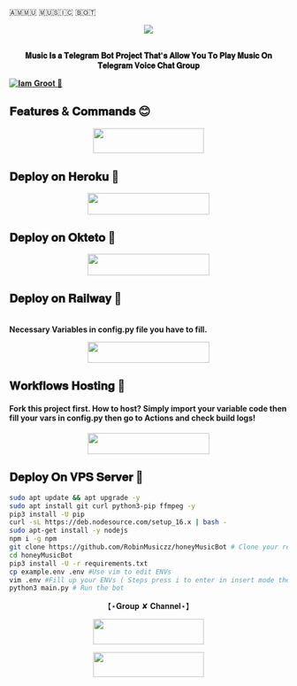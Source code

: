 🇦‌🇲‌🇲‌🇺‌ 🇲‌🇺‌🇸‌🇮‌🇨‌ 🇧‌🇴‌🇹‌

<p align="center"><a href="https://t.me/rjbr0"><img src="https://telegra.ph//file/dbb9fe2d8746340eec9b1.jpg"></a></p>
<p align="center">
    <br><b> 𝐌𝐮𝐬𝐢𝐜 𝐈𝐬 𝐚 𝐓𝐞𝐥𝐞𝐠𝐫𝐚𝐦 𝐁𝐨𝐭 𝐏𝐫𝐨𝐣𝐞𝐜𝐭 𝐓𝐡𝐚𝐭'𝐬 𝐀𝐥𝐥𝐨𝐰 𝐘𝐨𝐮 𝐓𝐨 𝐏𝐥𝐚𝐲 𝐌𝐮𝐬𝐢𝐜 𝐎𝐧 𝐓𝐞𝐥𝐞𝐠𝐫𝐚𝐦 𝐕𝐨𝐢𝐜𝐞 𝐂𝐡𝐚𝐭 𝐆𝐫𝐨𝐮𝐩</b><br>


[![𝐈𝐚𝐦 𝐆𝐫𝐨𝐨𝐭 🌱](https://telegra.ph//file/a8da659b4ace64c06edd0.jpg)](https://t.me/MyNameIsGroot)

## 𝐅𝐞𝐚𝐭𝐮𝐫𝐞𝐬 & 𝐂𝐨𝐦𝐦𝐚𝐧𝐝𝐬 😊

<p align="center"><a href="https://iv.iamidiotareyoutoo.com/1016b36829514d0ba3f7a1a7d4c23ec1_vTelegraphBot"> <img src="https://img.shields.io/badge/𝐁𝐨𝐭 𝐂𝐨𝐦𝐦𝐚𝐧𝐝𝐬-black?&style=for-the-badge&=telegram" width="200" height="45.45"></a></p>



## 𝐃𝐞𝐩𝐥𝐨𝐲 𝐨𝐧 𝐇𝐞𝐫𝐨𝐤𝐮 🤫

<p align="center"><a href="https://dashboard.heroku.com/new?template=https://github.com/RobinMusiczz/honeyMusicBot"> <img src="https://img.shields.io/badge/Deploy%20On%20Heroku-black?style=for-the-badge&=heroku" width="220" height="38.45"/></a></p>

## 𝐃𝐞𝐩𝐥𝐨𝐲 𝐨𝐧 𝐎𝐤𝐭𝐞𝐭𝐨 🤭

<p align="center"><a href="https://cloud.okteto.com/new?template=https://github.com/RobinMusiczz/honeyMusicBot"> <img src="https://img.shields.io/badge/Deploy%20On%20Okteto-black?style=for-the-badge&=Okteto" width="220" height="38.45"/></a></p>

## 𝐃𝐞𝐩𝐥𝐨𝐲 𝐨𝐧 𝐑𝐚𝐢𝐥𝐰𝐚𝐲 🤨
<br><b> Necessary Variables in config.py file you have to fill. </b><br>

<p align="center"><a href="https://railway.app/new/new?template=https://github.com/RobinMusiczz/honeyMusicBot-Deploy&envs=SESSION_NAME,BOT_TOKEN,BOT_NAME,BOT_USERNAME,API_ID,API_HASH,SUDO_USERS,DURATION_LIMIT"> <img src="https://img.shields.io/badge/Deploy%20on%20Railway-black?style=for-the-badge&=railway" width="220" height="38.45"/></a></p>

## 𝐖𝐨𝐫𝐤𝐟𝐥𝐨𝐰𝐬 𝐇𝐨𝐬𝐭𝐢𝐧𝐠 🤗

<h4>Fork this project first. How to host? Simply import your variable code then fill your vars in config.py then go to Actions and check build logs!</h4>
<p align="center"><a href="https://github.com/RobinMusiczz/honeyMusicBot/fork"><img src="https://img.shields.io/badge/Workflow%20Deploy-black?style=for-the-badge&logo=github" width="220" height="38.45"/></a></p>

## 𝐃𝐞𝐩𝐥𝐨𝐲 𝐎𝐧 𝐕𝐏𝐒 𝐒𝐞𝐫𝐯𝐞𝐫 👻

```sh
sudo apt update && apt upgrade -y
sudo apt install git curl python3-pip ffmpeg -y
pip3 install -U pip
curl -sL https://deb.nodesource.com/setup_16.x | bash -
sudo apt-get install -y nodejs
npm i -g npm
git clone https://github.com/RobinMusiczz/honeyMusicBot # Clone your repo.
cd honeyMusicBot
pip3 install -U -r requirements.txt
cp example.env .env #Use vim to edit ENVs
vim .env #Fill up your ENVs ( Steps press i to enter in insert mode then edit the file. Press Esc to exit the editing mode then type :wq! and press Enter key to save the file.)
python3 main.py # Run the bot
```

<p align="center"> 【⋆𝐆𝐫𝐨𝐮𝐩 ✘ 𝐂𝐡𝐚𝐧𝐧𝐞𝐥⋆】 </p>

<p align="center"><a href="https://t.me/TeluguFriendsClub"><img src="https://img.shields.io/badge/𝐒𝐔𝐏𝐏𝐎𝐑𝐓-black?&style=for-the-badge&logo=telegram" width="200" height="45.45"></a></p>
<p align="center"><a href="https://t.me/rjbr0"><img src="https://img.shields.io/badge/𝐂𝐇𝐀𝐍𝐍𝐄𝐋-black?&style=for-the-badge&logo=telegram" width="200" height="45.45"></a></p>

